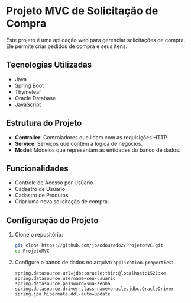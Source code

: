# Projeto MVC de Solicitação de Compra

Este projeto é uma aplicação web para gerenciar solicitações de compra. Ele permite criar pedidos de compra e seus itens.

## Tecnologias Utilizadas

- Java
- Spring Boot
- Thymeleaf
- Oracle Database
- JavaScript

## Estrutura do Projeto

- **Controller**: Controladores que lidam com as requisições HTTP.
- **Service**: Serviços que contêm a lógica de negócios.
- **Model**: Modelos que representam as entidades do banco de dados.

## Funcionalidades

- Controle de Acesso por Usúario
- Cadastro de Usúario
- Cadastro de Produtos
- Criar uma nova solicitação de compra.

## Configuração do Projeto

1. Clone o repositório:
    ```sh
    git clone https://github.com/joaodourado2/ProjetoMVC.git
    cd ProjetoMVC
    ```

2. Configure o banco de dados no arquivo `application.properties`:
    ```properties
    spring.datasource.url=jdbc:oracle:thin:@localhost:1521:xe
    spring.datasource.username=seu-usuario
    spring.datasource.password=sua-senha
    spring.datasource.driver-class-name=oracle.jdbc.OracleDriver
    spring.jpa.hibernate.ddl-auto=update
    ```
